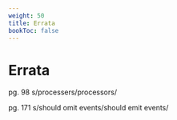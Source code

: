 ```yaml
---
weight: 50
title: Errata
bookToc: false
---
```


# Errata

pg. 98 s/processers/processors/

pg. 171 s/should omit events/should emit events/

